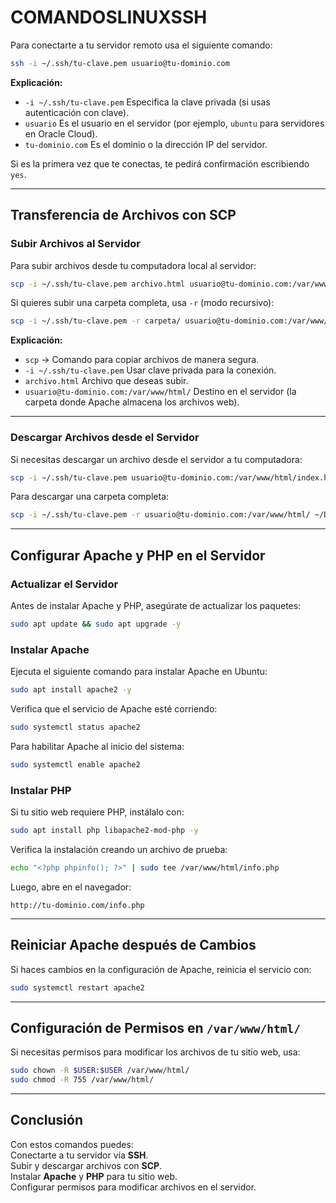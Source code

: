 # COMANDOSLINUXSSH

Para conectarte a tu servidor remoto usa el siguiente comando:  

```bash
ssh -i ~/.ssh/tu-clave.pem usuario@tu-dominio.com
```

 **Explicación:**  
- `-i ~/.ssh/tu-clave.pem`  Especifica la clave privada (si usas autenticación con clave).  
- `usuario`  Es el usuario en el servidor (por ejemplo, `ubuntu` para servidores en Oracle Cloud).  
- `tu-dominio.com`  Es el dominio o la dirección IP del servidor.  

Si es la primera vez que te conectas, te pedirá confirmación escribiendo `yes`.  

---

##  Transferencia de Archivos con SCP  

###  Subir Archivos al Servidor  

Para subir archivos desde tu computadora local al servidor:  

```bash
scp -i ~/.ssh/tu-clave.pem archivo.html usuario@tu-dominio.com:/var/www/html/
```

Si quieres subir una carpeta completa, usa `-r` (modo recursivo):  

```bash
scp -i ~/.ssh/tu-clave.pem -r carpeta/ usuario@tu-dominio.com:/var/www/html/
```

 **Explicación:**  
- `scp` → Comando para copiar archivos de manera segura.  
- `-i ~/.ssh/tu-clave.pem` Usar clave privada para la conexión.  
- `archivo.html` Archivo que deseas subir.  
- `usuario@tu-dominio.com:/var/www/html/`  Destino en el servidor (la carpeta donde Apache almacena los archivos web).  

---

###  Descargar Archivos desde el Servidor  

Si necesitas descargar un archivo desde el servidor a tu computadora:  

```bash
scp -i ~/.ssh/tu-clave.pem usuario@tu-dominio.com:/var/www/html/index.html ~/Descargas/
```

Para descargar una carpeta completa:  

```bash
scp -i ~/.ssh/tu-clave.pem -r usuario@tu-dominio.com:/var/www/html/ ~/Descargas/
```

---

## Configurar Apache y PHP en el Servidor  

### Actualizar el Servidor  

Antes de instalar Apache y PHP, asegúrate de actualizar los paquetes:  

```bash
sudo apt update && sudo apt upgrade -y
```

###  Instalar Apache  

Ejecuta el siguiente comando para instalar Apache en Ubuntu:  

```bash
sudo apt install apache2 -y
```

Verifica que el servicio de Apache esté corriendo:  

```bash
sudo systemctl status apache2
```

Para habilitar Apache al inicio del sistema:  

```bash
sudo systemctl enable apache2
```

###  Instalar PHP  

Si tu sitio web requiere PHP, instálalo con:  

```bash
sudo apt install php libapache2-mod-php -y
```

Verifica la instalación creando un archivo de prueba:  

```bash
echo "<?php phpinfo(); ?>" | sudo tee /var/www/html/info.php
```

Luego, abre en el navegador:  

```
http://tu-dominio.com/info.php
```

---

##  Reiniciar Apache después de Cambios  

Si haces cambios en la configuración de Apache, reinicia el servicio con:  

```bash
sudo systemctl restart apache2
```

---

##  Configuración de Permisos en `/var/www/html/`  

Si necesitas permisos para modificar los archivos de tu sitio web, usa:  

```bash
sudo chown -R $USER:$USER /var/www/html/
sudo chmod -R 755 /var/www/html/
```

---

## Conclusión  

Con estos comandos puedes:  
 Conectarte a tu servidor vía **SSH**.  
Subir y descargar archivos con **SCP**.  
Instalar **Apache** y **PHP** para tu sitio web.  
Configurar permisos para modificar archivos en el servidor.  
